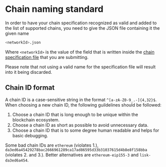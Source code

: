# Chain naming standard

In order to have your chain specification recognized as valid and added to the list of supported chains, you need to
give the JSON file containing it the given name

```sh
<networkId>.json
```

Where `<networkId>` is the value of the field that is written inside the
[chain specification file](/docs/chain-specification-standard.md) that you are submitting.

Please note that not using a valid name for the specification file will result into it being discarded.

## Chain ID format

A chain ID is a case-sensitive string in the format `^[a-zA-Z0-9_.-]{4,32}$`.
When choosing a new chain ID, the following guildelines should be followed:

1. Choose a chain ID that is long enough to be unique within the blockchain
   ecosystem.
2. Choose a chain ID as short as possible to avoid unnecessary data.
3. Choose a chain ID that is to some degree human readable and helps for basic
   debugging.

Some bad chain IDs are `ethereum` (violates 1.),
`da3ed6a45429278bac2666961289ca17ad86595d33b31037615d4b8e8f158bba` (violates 2.
and 3.). Better alternatives are `ethereum-eip155-3` and `lisk-da3ed6a454`.
